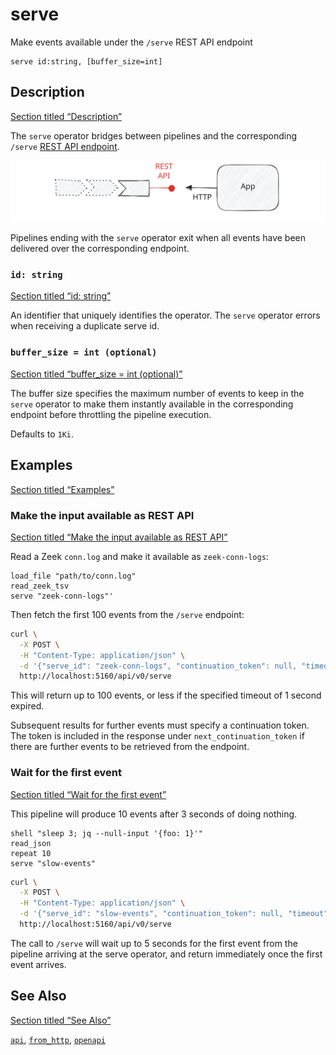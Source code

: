 # serve

Make events available under the `/serve` REST API endpoint

```tql
serve id:string, [buffer_size=int]
```

## Description

[Section titled “Description”](#description)

The `serve` operator bridges between pipelines and the corresponding `/serve` [REST API endpoint](/reference/node/api).

![Serve Operator](/pr-preview/pr-116/_astro/serve.excalidraw.CC8LHhCr_19DKCs.svg)

Pipelines ending with the `serve` operator exit when all events have been delivered over the corresponding endpoint.

### `id: string`

[Section titled “id: string”](#id-string)

An identifier that uniquely identifies the operator. The `serve` operator errors when receiving a duplicate serve id.

### `buffer_size = int (optional)`

[Section titled “buffer\_size = int (optional)”](#buffer_size--int-optional)

The buffer size specifies the maximum number of events to keep in the `serve` operator to make them instantly available in the corresponding endpoint before throttling the pipeline execution.

Defaults to `1Ki`.

## Examples

[Section titled “Examples”](#examples)

### Make the input available as REST API

[Section titled “Make the input available as REST API”](#make-the-input-available-as-rest-api)

Read a Zeek `conn.log` and make it available as `zeek-conn-logs`:

```tql
load_file "path/to/conn.log"
read_zeek_tsv
serve "zeek-conn-logs"'
```

Then fetch the first 100 events from the `/serve` endpoint:

```bash
curl \
  -X POST \
  -H "Content-Type: application/json" \
  -d '{"serve_id": "zeek-conn-logs", "continuation_token": null, "timeout": "1s", "max_events": 100}' \
  http://localhost:5160/api/v0/serve
```

This will return up to 100 events, or less if the specified timeout of 1 second expired.

Subsequent results for further events must specify a continuation token. The token is included in the response under `next_continuation_token` if there are further events to be retrieved from the endpoint.

### Wait for the first event

[Section titled “Wait for the first event”](#wait-for-the-first-event)

This pipeline will produce 10 events after 3 seconds of doing nothing.

```tql
shell "sleep 3; jq --null-input '{foo: 1}'"
read_json
repeat 10
serve "slow-events"
```

```bash
curl \
  -X POST \
  -H "Content-Type: application/json" \
  -d '{"serve_id": "slow-events", "continuation_token": null, "timeout": "5s", "min_events": 1}' \
  http://localhost:5160/api/v0/serve
```

The call to `/serve` will wait up to 5 seconds for the first event from the pipeline arriving at the serve operator, and return immediately once the first event arrives.

## See Also

[Section titled “See Also”](#see-also)

[`api`](/reference/operators/api), [`from_http`](/reference/operators/from_http), [`openapi`](/reference/operators/openapi)